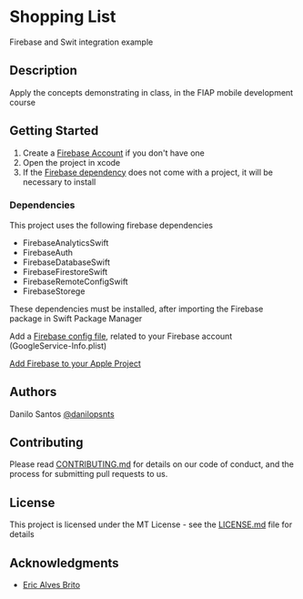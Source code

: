 # Shopping List

Firebase and Swit integration example

## Description

Apply the concepts demonstrating in class, in the FIAP mobile development course

## Getting Started
1. Create a [Firebase Account](https://support.google.com/appsheet/answer/10104995?hl=en) if you don't have one 
2. Open the project in xcode
3. If the [Firebase dependency](https://firebase.google.com/docs/ios/setup#add-sdks) does not come with a project, it will be necessary to install

### Dependencies

This project uses the following firebase dependencies

* FirebaseAnalyticsSwift
* FirebaseAuth
* FirebaseDatabaseSwift
* FirebaseFirestoreSwift
* FirebaseRemoteConfigSwift
* FirebaseStorege

These dependencies must be installed, after importing the Firebase package in Swift Package Manager

Add a [Firebase config file](https://firebase.google.com/docs/ios/setup#add-config-file), related to your Firebase account (GoogleService-Info.plist)

[Add Firebase to your Apple Project](https://firebase.google.com/docs/ios/setup)

## Authors

Danilo Santos
[@danilopsnts](https://www.linkedin.com/in/danilopsnts/)

## Contributing

Please read [CONTRIBUTING.md](CONTRIBUTING.md) for details on our code of conduct, and the process for submitting pull requests to us.
## License

This project is licensed under the MT License - see the [LICENSE.md](LICENSE.md) file for details

## Acknowledgments

* [Eric Alves Brito](https://www.linkedin.com/in/ericbrito)